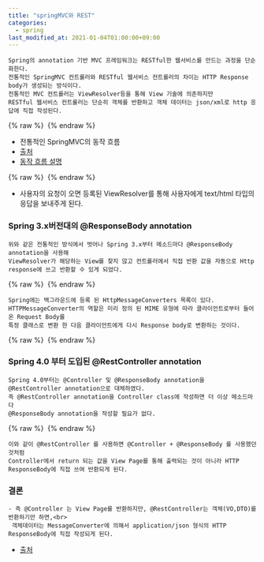```yaml
---
title: "springMVC와 REST"
categories: 
  - spring
last_modified_at: 2021-01-04T01:00:00+09:00
---
```


    Spring의 annotation 기반 MVC 프레임워크는 RESTful한 웹서비스를 만드는 과정을 단순화한다.
    전통적인 SpringMVC 컨트롤러와 RESTful 웹서비스 컨트롤러의 차이는 HTTP Response body가 생성되는 방식이다.
    전통적인 MVC 컨트롤러는 ViewResolver등을 통해 View 기술에 의존하지만
    RESTful 웹서비스 컨트롤러는 단순히 객체를 반환하고 객체 데이터는 json/xml로 http 응답에 직접 작성된다.
                       
{% raw %} <img src="https://chohongjae.github.io/assets/img/20210104sprinmvcandrest/springmvc.png" alt=""> {% endraw %}
- 전통적인 SpringMVC의 동작 흐름
- [출처](https://www.genuitec.com/spring-frameworkrestcontroller-vs-controller/)
- [동작 흐름 설명](https://chohongjae.github.io/spring/springMVC/)

{% raw %} <img src="https://chohongjae.github.io/assets/img/20210101spring/spring-controller.png" alt=""> {% endraw %}
- 사용자의 요청이 오면 등록된 ViewResolver를 통해 사용자에게 text/html 타입의 응답을 보내주게 된다.


### Spring 3.x버전대의 @ResponseBody annotation
    위와 같은 전통적인 방식에서 벗어나 Spring 3.x부터 메소드마다 @ResponseBody annotation을 사용해
    ViewResolver가 해당하는 View를 찾지 않고 컨트롤러에서 직접 반환 값을 자동으로 Http response에 쓰고 반환할 수 있게 되었다.
    
{% raw %} <img src="https://chohongjae.github.io/assets/img/20210104sprinmvcandrest/responsebody.png" alt=""> {% endraw %}

    Spring에는 백그라운드에 등록 된 HttpMessageConverters 목록이 있다.
    HTTPMessageConverter의 역할은 미리 정의 된 MIME 유형에 따라 클라이언트로부터 들어온 Request Body를
    특정 클래스로 변환 한 다음 클라이언트에게 다시 Response body로 변환하는 것이다.

{% raw %} <img src="https://chohongjae.github.io/assets/img/20210101spring/spring-rest-controller.png" alt=""> {% endraw %}    

### Spring 4.0 부터 도입된 @RestController annotation
    Spring 4.0부터는 @Controller 및 @ResponseBody annotation을 @RestController annotation으로 대체하였다.
    즉 @RestController annotation을 Controller class에 작성하면 더 이상 메소드마다
    @ResponseBody annotation을 작성할 필요가 없다.
    
{% raw %} <img src="https://chohongjae.github.io/assets/img/20210104sprinmvcandrest/restcontroller.png" alt=""> {% endraw %}
    
    이와 같이 @RestController 를 사용하면 @Controller + @ResponseBody 를 사용했던 것처럼 
    Controller에서 return 되는 값을 View Page를 통해 출력되는 것이 아니라 HTTP ResponseBody에 직접 쓰여 반환되게 된다. 
    


### 결론
    - 즉 @Controller 는 View Page를 반환하지만, @RestController는 객체(VO,DTO)를 반환하기만 하면,<br>
     객체데이터는 MessageConverter에 의해서 application/json 형식의 HTTP ResponseBody에 직접 작성되게 된다.

- [출처](https://www.genuitec.com/spring-frameworkrestcontroller-vs-controller/)